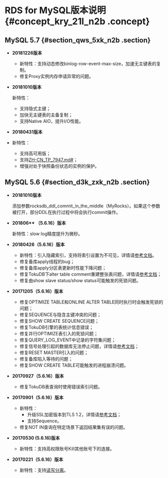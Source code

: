 # RDS for MySQL版本说明 {#concept_kry_21l_n2b .concept}

## MySQL 5.7 {#section_qws_5xk_n2b .section}

-   **20181226版本**

    -   新特性：支持动态修改binlog-row-event-max-size，加速无主键表的复制。
    -   修复Proxy实例内存申请异常的问题。
-   **20181010版本**

    新特性：

    -   支持隐式主键；
    -   加快无主键表的主备复制；
    -   支持Native AIO，提升I/O性能。
-   **20180431版本**

-   新特性：
    -   支持高可用版；
    -   支持[ZH-CN\_TP\_7947.md\#](cn.zh-CN/用户指南/数据安全性/SQL审计.md#)；
    -   增强对处于快照备份状态的实例的保护。

## MySQL 5.6 {#section_d3k_zxk_n2b .section}

-   **20181010版本**

    添加参数rocksdb\_ddl\_commit\_in\_the\_middle（MyRocks）。如果这个参数被打开，部分DDL在执行过程中将会执行commit操作。

-   **201806\*\* （5.6.16）版本**

    新特性：slow log精度提升为微秒。

-   **20180426（5.6.16）版本**
    -   新特性：引入隐藏索引，支持将索引设置为不可见，详情请[参考文档](https://github.com/alibaba/AliSQL/wiki/Changes-in-AliSQL-5.6.32-(2017-07-16)#1-invisible-indexes)。
    -   修复备库apply线程的bug；
    -   修复备库apply分区表更新时性能下降问题；
    -   修复TokuDB下alter table comment重建整张表问题，详情请[参考文档](https://github.com/alibaba/AliSQL/wiki/Changes-in-AliSQL-5.6.32-(2018-05-01)#1-alter-tokudb-table-comment-rebuild-whole-engine-data)；
    -   修复由show slave status/show status可能触发的死锁问题。
-   **20171205（5.6.16）版本**
    -   修复OPTIMIZE TABLE和ONLINE ALTER TABLE同时执行时会触发死锁的问题；
    -   修复SEQUENCE与隐含主键冲突的问题；
    -   修复SHOW CREATE SEQUENCE问题；
    -   修复TokuDB引擎的表统计信息错误；
    -   修复并行OPTIMIZE表引入的死锁问题；
    -   修复QUERY\_LOG\_EVENT中记录的字符集问题；
    -   修复信号处理引起的数据库无法停止问题，详情请[参考文档](https://github.com/alibaba/AliSQL/wiki/Changes-in-AliSQL-5.6.32-%282017-10-10%29#1-the-ack-receiver-thread-didnt-handle-signal-correctly)；
    -   修复RESET MASTER引入的问题；
    -   修复备库陷入等待的问题；
    -   修复SHOW CREATE TABLE可能触发的进程崩溃问题。
-   **20170927（5.6.16）版本**
    -   修复TokuDB表查询时使用错误索引问题。
-   **20170901（5.6.16）版本**
    -   新特性：
        -   升级SSL加密版本到TLS 1.2，详情请[参考文档](https://github.com/alibaba/AliSQL/wiki/Changes-in-AliSQL-5.6.32-(2017-10-10)#2-upgrade-ssl-tlsv12)；
        -   支持Sequence。
    -   修复NOT IN查询在特定场景下返回结果集有误的问题。
-   **20170530 \(5.6.16\)版本**
    -   新特性：支持高权限账号Kill其他账号下的连接。
-   **20170221（5.6.16）版本**
    -   新特性：支持[读写分离](cn.zh-CN/用户指南/读写分离/读写分离简介.md#)。

